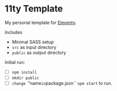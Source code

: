 # 11ty Template
My personal template for [Eleventy](https://www.11ty.dev/).

Includes
* Minimal SASS setup
* `src` as input directory
* `public` as output directory

Initial run:
- [ ] `npm install`
- [ ] `mkdir public`
- [ ] `change `"name` in `package.json``
`npm start` to run.
